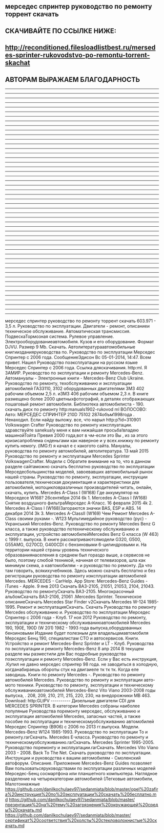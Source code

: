 мерседес спринтер руководство по ремонту торрент скачать
--------------------------------------------------
СКАЧИВАЙТЕ ПО ССЫЛКЕ НИЖЕ:
--------------------------------------------------
http://reconditioned.filesloadlistbest.ru/mersedes-sprinter-rukovodstvo-po-remontu-torrent-skachat
--------------------------------------------------
АВТОРАМ ВЫРАЖАЕМ БЛАГОДАРНОСТЬ
--------------------------------------------------
--------------------------------------------------
--------------------------------------------------
--------------------------------------------------
--------------------------------------------------
--------------------------------------------------
--------------------------------------------------
--------------------------------------------------
--------------------------------------------------
--------------------------------------------------
--------------------------------------------------
--------------------------------------------------
--------------------------------------------------
--------------------------------------------------
--------------------------------------------------
--------------------------------------------------
--------------------------------------------------
--------------------------------------------------
--------------------------------------------------
--------------------------------------------------
--------------------------------------------------
--------------------------------------------------
--------------------------------------------------
--------------------------------------------------
--------------------------------------------------
--------------------------------------------------
--------------------------------------------------
--------------------------------------------------
--------------------------------------------------
--------------------------------------------------
--------------------------------------------------
--------------------------------------------------
--------------------------------------------------
--------------------------------------------------
--------------------------------------------------
--------------------------------------------------
--------------------------------------------------
--------------------------------------------------
--------------------------------------------------
--------------------------------------------------
--------------------------------------------------
--------------------------------------------------
--------------------------------------------------
--------------------------------------------------
--------------------------------------------------
--------------------------------------------------
--------------------------------------------------
--------------------------------------------------
--------------------------------------------------
--------------------------------------------------
--------------------------------------------------
мерседес спринтер руководство по ремонту торрент скачать 603.971 - 3,5 л. Руководство по эксплуатации. Двигатели - ремонт, описаниеи техническое обслуживание. Автоматическая трансмиссия. ПодвескаТормозная система. Рулевое управление. Электрооборудованиеавтомобиля. Кузов и его оборудование. Формат DJVU. Размер 9 Mb. Скачать. Автолитератураавтомобильные книгиизданияруководства по. Руководство по эксплуатации Мерседес Спринтер с 2006 года. СообщениеЭдисон  Вс 05-01-2014, 14:47. Всем привет. Нашел Руководство поэксплуатации на русском языке Мерседес Спринтер с 2006 года. Ссылка дляскачивания. http:ml. Я ЗАМИР. Руководство по эксплуатации и ремонту Mercedes-Benz. Автомануалы - Электронные книги - Mercedes-Benz Club Ukraine. Руководство по ремонту, техобслуживанию и эксплуатации автомобилей ГАЗ3110, 3102 оборудованных двигателями ЗМЗ 402 рабочим объемом 2,5 л. иЗМЗ 406 рабочим объемом 2,3 л. В книге размещено более 2000 цветныхфотографий, в деталях отображающих пошаговый ремонт автомобиля. Библиотека автомобилиста - 190. скачать диск по ремонту http:manuals1902-rukovod  ml ВОЛОСОВО: Авто: МЕРСЕДЕС СПРИНТЕР 210D 75102 2874объм1998года . Ненаходил. Если найду выложу. все, что нарыл http:p?id=310901 Volkswagen Crafter Руководство по ремонту иэксплуатации. здравствуйте sanekua!у меня к вам нижайшая просьба!владею машинойТойта Превия 2000 года,вот в чм-если это Вы , из за этого кризисапроблема снденьгами как наверное и у всех.книжку по ремонту купить немогу. (IMG:f) я качал е с какогото сайта. Мануалы, руководства по ремонту автомобилей, автолитература. 13 май 2015  Руководство по ремонту и эксплуатации Mercedes Sprinter  VolkswagenCrafter. Модели с  Обратите внимание на то, что в данном разделе сайтаможно скачать бесплатно руководство по эксплуатации Мерседесбольшинства моделей, завоевавших автомобильный рынок нашей страны. Руководство по ремонту, эксплуатации, инструкции пользователя,техническая документация и характеристики для автомобилей, мотоцикловразличных производителей читать, онлайн, скачать, купить. Mercedes A-Class I (W168) Где аккумулятор на Мерседесе W168? 26сентября 2014 6k 1. Mercedes A-Class I (W168) Снятие воздушного фильтраМерседес А-Класс. 16 февраля 2015 4k 2. Mercedes A-Class I (W168)Загораются значки BAS, ESP и ABS. 14 декабря 2014 3k 3. Mercedes A-ClassII (W169) Чем
Ремонт Mercedes A-Class своими руками -. W123 Мультимедийное руководство (рус) - Укранський Mercedes-Benz. Руководство по ремонту Mercedes Benz G класса, а также руководство потехническому обслуживанию и эксплуатации, устройство автомобилейMercedes Benz G класса (W 463) с 1999 г. выпуска. В книге рассматриваютсямодели G320, G500, G55AMG, G270CD, G400CDI с бензиновыми 6-цилиндровыми и. На территории нашей страны уровень технического образованиянаселения в среднем был гораздо выше, а сервисов не было, поэтому слюбой техникой, начиная от телевизоров, шла как минимум схема, а кавтомобилям - и руководство по ремонту. Да что там говорить, всякихучебников. Здесь можно скачать бесплатно и без регистрации руководства по ремонту иэксплуатации автомобилей Mercedes. MERCEDES - CarHelp. App Store: Mercedes-Benz Guides - iTunes - Apple. 9 янв 2013  Скачать ВАЗ-2105, 21051, 21053, 2104, 21043. Руководство по ремонтуСкачать ВАЗ-2105. Многокрасочный альбомСкачать ВАЗ-2106, 21061 .Mercedes Sprinter. Техническое описаниеСкачать Mercedes Star Finder v2Скачать Mercedes W-124 1985-1995. Ремонт и эксплуатацияСкачать. Скачать Руководства по ремонту Mercedes обслуживанию и. Руководство по эксплуатации Мерседес Спринтер с 2006 года - Клуб. 17 ноя 2012  Руководство по ремонту, эксплуатации и техническому обслуживаниюавтомобилей Mercedes 190, 190E, 190D (W 201) 1982 - 1993 года выпуска,оборудованных бензиновыми  Издание будет полезным для владельцамавтомобиля Мерседес Бенц 190, специалистам СТО и автосервисов. Книги. Устройство и ремонт Mercedes-Benz Sprinter и LT - Клуб. Руководства по эксплуатации и ремонту Mercedes-Benz
8 апр 2014  В текущем разделе мы разместили для Вас подробные руководства поэксплуатации и ремонту Mercedes-Benz. Если у Вас есть инструкция, .Купил не давно мерседес спринтер 98 года. не заводиться в холодную, когданабираешь обороты стук на двигаиеле тк тк тк. Когда еле заводишь. Книги по ремонту Mercedes -. Руководство по ремонту автомобилей Mercedes. Руководство по ремонту и эксплуатации авто-мото техники. Руководство по ремонту, эксплуатации и техническому обслуживаниюавтомобилей Mercedes-Benz Vito  Viano 2003-2008 годы выпуска, . 208, 209, 210, 211, 215, 220, 230, на внедорожники MB 463. Download: http:GLtPV ---------- Дизельные двигатели CDI для MERCEDES SPRINTER. В категории Mercedes собраны наиболее популяные Руководства поремонту мерседес, обслуживанию и эксплуатации автомобилей Mercedes, запасных частей, а также пособие по эксплуатации и техническомуобслуживанию автомобилей Мерседес Спринтер (В906) с 2006 по 2013 гг.выпуска. Модели. Mercedes-Benz W124 1985-1993. Руководство по эксплуатации То и ремонту.rarСкачать. Mercedes E-класса. Руководство по ремонту и техническомуобслуживанию.rarСкачать. Mercedes Sprinter 1995-2005. Руководство поремонту и эксплуатации.rarСкачать. Mercedes Vito Viano 2003 - 2008. Back To The Net. Скачать руководство по эксплуатации. Инструкции и руководства к вашим автомобилям - Смоленский автофорум. Описание. Приложение Mercedes-Benz Guides позволяет Вам пользоватьсяруководствами по эксплуатации различных моделей Мерседес-Бенц сосмартфона или планшетного компьютера. Наглядное разделение на четырекатегории автомобилей (Легковые автомобили, Малотоннажные
https://github.com/danilkochulaev97/sedanmiata/blob/master/opel%20zafira%20инструкция%20по%20эксплуатации%20скачать%20бесплатно.md
https://github.com/danilkochulaev97/sedanmiata/blob/master/презентация%20на%20тему%20загрязнения%20окружающей%20среды%20скачать.md
https://github.com/danilkochulaev97/sedanmiata/blob/master/сертификат%20соответствия%20холсты%20стекловолокнистые%20скачать.md
